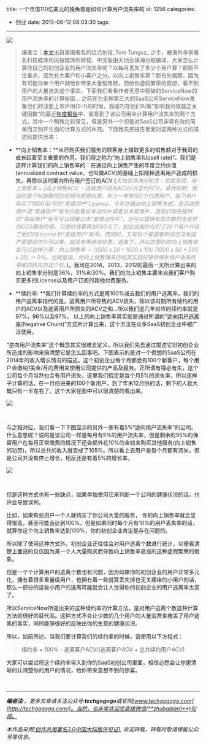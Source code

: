 title: 一个市值110亿美元的独角兽是如何计算用户流失率的
id: 1256
categories:
  - 创业
date: 2015-06-12 08:03:30
tags:
---

![](http://tomtunguz.com/images/huge_pipe_leak.jpg)
> 编者注：[本文](http://tomtunguz.com/service-now-churn/)出自美国著名的红点创投_Tom Tunguz_ 之手，被海外多家著名科技媒体和风投媒体所转载，中文版由天地会珠海分舵编译。大家怎么计算你自己的初创企业的用户流失率呢？以每月丢失了多少个用户算？那抓不住重点，因为有大客户和小客户之分。以向上销售率算？那有失偏颇，因为有可能你单个用户就给你带来大量销售额，而给你虚假繁荣的假想，看不到用户的大量流失这个事实。下面我们看看作者无意中窥破的ServiceNow的用户流失率的计算秘密...
之前在为全球第三大的SaaS公司ServiceNow准备他们的注册上市声明(S-1)的时候，我碰巧在他们叫做“影响我司效益之关键因数”的最近[年度报告](http://services.corporate-ir.net/SEC/Document.Service?id=P3VybD1hSFIwY0RvdkwyRndhUzUwWlc1cmQybDZZWEprTG1OdmJTOWtiM2R1Ykc5aFpDNXdhSEEvWVdOMGFXOXVQVkJFUmlacGNHRm5aVDB4TURFd056QTNNU1p6ZFdKemFXUTlOVGM9JnR5cGU9MiZmbj1TRVJWSUNFTk9XSU5DLnBkZg==)中，留意到了该公司用来计算用户流失率的两个方式。其中一个稍微比较常见，但是另外一个却是对SaaS公司非常有效的简单而又别开生面的计算方式的补充。下面我先把报告里面对这两种方式的描述给提供出来：

*   **向上销售率：**从已购买我们服务的顾客身上赚取更多的销售额对于我司的成长起着至关重要的作用，我们将之称为“向上销售率(Upsell rate)“。我们是这样计算我们的向上销售率的：在通过向上销售产生的年度合约价值(annualized contract value，也叫做ACV)的基础上扣除掉逃离用户造成的损失，再除以该时期内所有用户签订的ACV (<span style="color: #999999;">_天地会珠海分舵注：也就是说，向上销售率 = (向上销售ACV  - 逃离用户损失ACV)/共签约ACV。举例说明，假如你是个叫做酷视的视频内容提供商，你上一年有100个付费用户，每个用户购买了1000元/年的“普通用户”License。今年你通过向上销售方式，告诉这些用户说“普通用户”账号只能看日本动作片或者日本爱情片，而我们现在提供的“高级用户”账号可以观看日本"爱情动作片"，还可以提供有限次数的苍老师的O2O服务的哦，只是价钱要再加500元了。如此这般的勾引了20个用户升级了他们的License到“高级用户”账号。而同时，又有10个爱国者听说还没有国产爱情动作片可以看，就没有再继续续费，逃离了。所以这里你的向上销售率就可以这样计算：向上销售率 ＝ ((500 x 20 - 1000 x 10)/ (1000 x 90 + 500 x 20) ＝ 0％。也就是说，你向上销售赚来的钱其实刚好够你填补用户丢失所导致的损失的这个坑。_</span>)。我司在2014，2013，2012的最后一天所计算出来的向上销售率分别是36%，31%和30%。我们的向上销售主要来自我们客户购买更多的License以及用户订阅的其他付费服务。
&nbsp;

*   **续约率: **我们计算续约率的方式是用100%减去我们的用户逃离率。我们的用户逃离率指代的是，逃离用户所导致的ACV损失，除以该时期所有续约的用户的ACV以及逃离用户所损失的ACV之和...所以我们这几年对应的续约率就是97%，96%以及97%。
以上的向上销售率其实就是通过所谓的“[逆向用户逃离率](http://tomtunguz.com/negative-churn/)(Negative Churn)“方式所计算出来，这个方法在众多SaaS初创企业中被广泛使用。

“逆向用户流失率”这个概念其实很难去定义，所以我们先去通过描述它对初创企业所造成的影响来搞清楚它是怎么回事吧。下图表示的是对一个假想的SaaS公司在2014年的收入增长情况的描述。这个初创企业每个月都会有100个新客户，每个用户会缴纳1美金/月的费用来使用公司提供的产品及服务。正所谓有得必有失，这个公司每个月当然也会有用户流失，这里我们假定是每个月5%的流失率，所以这样子计算的话，在一月份进来的100个新用户，到了年末12月份的话，剩下的人就大概只有一半左右了。这个大家在图中可以很清楚的看出来。

[![](http://tomtunguz.com/images/churn_five.png)](http://tomtunguz.com/images/churn_five.png)

&nbsp;

与之相对应，我们看一下下图显示的另外一家有着5%“逆向用户流失率”的公司。什么意思呢？说的是该公司一样是每月有5%的用户流失率，但是剩余的95%的保留用户在每月正常缴费的情况下还会额外花10%的金钱来购买其他服务(向上销售的功劳)，所以总共的收入就变成了105%。所以看上去用户是每个月都有流失，但是公司并没有停止增长，相反还是有着5%的增长率。

![](http://tomtunguz.com/images/negative_churn_five.png)

&nbsp;

但是这种方式也有一些缺点，如果单独使用它来判断一个公司的健康状况的话，也许会导致误判。

比如，如果有些用户一个人就购买了你公司大量的服务， 你的向上销售率就会显得很高，甚至可能会达到100%。但是如果同时每个月有10%的用户丢失率的话，就算你这个向上销售率达到100%，你的初创企业肯定是存在问题的。

所以除了使用这种方式外，初创企业还往往会对用户逃离个数进行统计，以便看清楚上面说的仅仅因为某一个人大量购买而导致向上销售率高涨的这种虚假繁荣的假象。

但是一个个计算用户的逃离个数也有问题，因为如果你的初创企业的用户非常多元化，拥有着很多重量级用户，也拥有着一些就算丢失掉也无关痛痒的小用户的话，那么一部分的这些小用户的逃离可能就会让人觉得你的初创企业的用户逃离率太高了。

所以ServiceNow所提出来的这种续约率的计算方法，是对用户逃离个数这种计算方法的很好的替代品。这种方式不会让少数的几个用户的大量消费来掩盖了用户逃离的事实，同时能够很好的反映出你的生意的健康状况。

所以，如前所述，当我们要计算我们的续约率的时候，请使用以下方程式：
> 续约率 = 100% - 逃离客户ACV/(逃离客户ACV + 总共续约用户ACV)
&nbsp;

大家可以尝试将这个续约率带入到你的SaaS初创公司里面，相信必然会让你更清晰的认清楚你的用户的情况，给你带来意想不到的惊喜。

&nbsp;

* * *

_**编者注**:。更多文章请关注公众号:**techgogogo**或官网[www.techgogogo.com](http://techgogogo.com/)。当然，也非常欢迎您直接微信(**zhubaitian1**)勾搭。_

_本作品采用[[创作共用署名3.0中国大陆版许可证](http://creativecommons.org/licenses/by/3.0/cn/)], 欢迎转载，转载时敬请保留公众号等信息。_